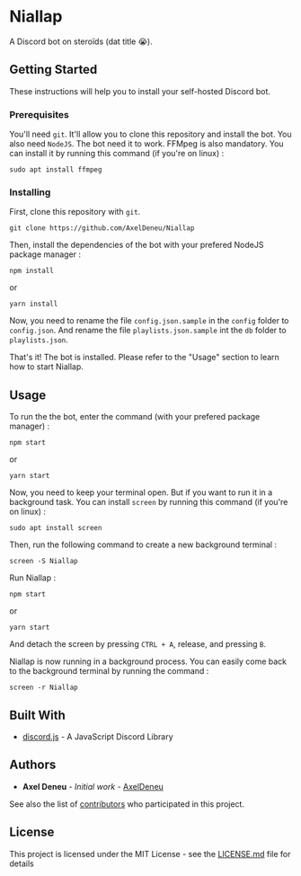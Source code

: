 # Niallap

A Discord bot on steroïds (dat title 😭).

## Getting Started

These instructions will help you to install your self-hosted Discord bot.

### Prerequisites

You'll need `git`. It'll allow you to clone this repository and install the bot.
You also need `NodeJS`. The bot need it to work.
FFMpeg is also mandatory. You can install it by running this command (if you're on linux) :

```
sudo apt install ffmpeg
```

### Installing

First, clone this repository with `git`.
```
git clone https://github.com/AxelDeneu/Niallap
```
Then, install the dependencies of the bot with your prefered NodeJS package manager :

```
npm install
```
or
```
yarn install
```

Now, you need to rename the file `config.json.sample` in the `config` folder to `config.json`.
And rename the file `playlists.json.sample` int the `db` folder to `playlists.json`.

That's it! The bot is installed. Please refer to the "Usage" section to learn how to start Niallap.

## Usage

To run the the bot, enter the command (with your prefered package manager) :
```
npm start
```
or
```
yarn start
```

Now, you need to keep your terminal open. But if you want to run it in a background task. You can install `screen` by running this command (if you're on linux) :
```
sudo apt install screen
```
Then, run the following command to create a new background terminal :
```
screen -S Niallap
```
Run Niallap :
```
npm start
```
or
```
yarn start
```
And detach the screen by pressing `CTRL + A`, release, and pressing `B`.

Niallap is now running in a background process.
You can easily come back to the background terminal by running the command :
```
screen -r Niallap
```

## Built With

* [discord.js](https://discord.js.org/#/) - A JavaScript Discord Library

## Authors

* **Axel Deneu** - *Initial work* - [AxelDeneu](https://github.com/AxelDeneu)

See also the list of [contributors](https://github.com/AxelDeneu/Niallap/contributors) who participated in this project.

## License

This project is licensed under the MIT License - see the [LICENSE.md](LICENSE.md) file for details
